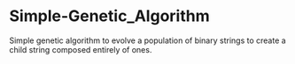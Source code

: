 # Simple-Genetic_Algorithm
Simple genetic algorithm to evolve a population of binary strings to create a child string composed entirely of ones.
